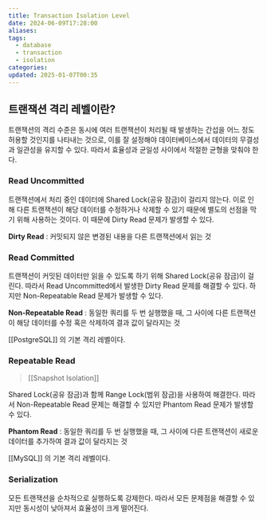 ```yaml
---
title: Transaction Isolation Level
date: 2024-06-09T17:28:00
aliases: 
tags:
  - database
  - transaction
  - isolation
categories: 
updated: 2025-01-07T00:35
---
```


## 트랜잭션 격리 레벨이란?

트랜잭션의 격리 수준은 동시에 여러 트랜잭션이 처리될 때 발생하는 간섭을 어느 정도 허용할 것인지를 나타내는 것으로, 이를 잘 설정해야 데이터베이스에서 데이터의 무결성과 일관성을 유지할 수 있다. 따라서 효율성과 균일성 사이에서 적절한 균형을 맞춰야 한다.

### Read Uncommitted

트랜잭션에서 처리 중인 데이터에 Shared Lock(공유 잠금)이 걸리지 않는다. 이로 인해 다른 트랜잭션이 해당 데이터를 수정하거나 삭제할 수 있기 때문에 별도의 선점을 막기 위해 사용하는 것이다. 이 때문에 Dirty Read 문제가 발생할 수 있다.

**Dirty Read** : 커밋되지 않은 변경된 내용을 다른 트랜잭션에서 읽는 것

### Read Committed

트랜잭션이 커밋된 데이터만 읽을 수 있도록 하기 위해 Shared Lock(공유 잠금)이 걸린다. 따라서 Read Uncommitted에서 발생한 Dirty Read 문제를 해결할 수 있다. 하지만 Non-Repeatable Read 문제가 발생할 수 있다.

**Non-Repeatable Read** : 동일한 쿼리를 두 번 실행했을 때, 그 사이에 다른 트랜잭션이 해당 데이터를 수정 혹은 삭제하여 결과 값이 달라지는 것

[[PostgreSQL]] 의 기본 격리 레벨이다.

### Repeatable Read

> [[Snapshot Isolation]]

Shared Lock(공유 잠금)과 함께 Range Lock(범위 잠금)을 사용하여 해결한다. 따라서 Non-Repeatable Read 문제는 해결할 수 있지만 Phantom Read 문제가 발생할 수 있다.

**Phantom Read** : 동일한 쿼리를 두 번 실행했을 때, 그 사이에 다른 트랜잭션이 새로운 데이터를 추가하여 결과 값이 달라지는 것

[[MySQL]] 의 기본 격리 레벨이다.

### Serialization

모든 트랜잭션을 순차적으로 실행하도록 강제한다. 따라서 모든 문제점을 해결할 수 있지만 동시성이 낮아져서 효율성이 크게 떨어진다.
